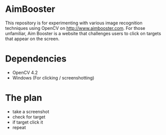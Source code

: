 # AimBooster
This repository is for experimenting with various image recognition techniques using OpenCV on http://www.aimbooster.com. For those unfamiliar, Aim Booster is a website that challenges users to click on targets that appear on the screen.

# Dependencies
 - OpenCV 4.2
 - Windows (For clicking / screenshotting)

# The plan
 - take a screenshot
 - check for target
 - if target click it
 - repeat